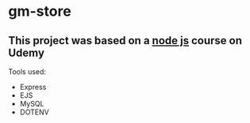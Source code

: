 # gm-store

## This project was based on a [node js](https://www.udemy.com/course/nodejs-the-complete-guide/) course on Udemy

Tools used: 
<ul>
<li>Express</li>
<li>EJS</li>
<li>MySQL</li>
<li>DOTENV</li>
</ul>
